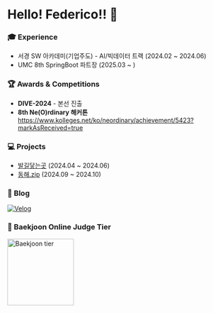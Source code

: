 # Hello! Federico!! 👋

<h3>🎓 Experience</h3>

 - 서경 SW 아카데미(기업주도) - AI/빅데이터 트랙 (2024.02 ~ 2024.06)
 - UMC 8th SpringBoot 파트장 (2025.03 ~ )

<h3>🏆 Awards & Competitions</h3>

 -  **DIVE-2024** - 본선 진출
 -  **8th Ne(O)rdinary 해커톤**
   https://www.kolleges.net/ko/neordinary/achievement/5423?markAsReceived=true


<h3>💻 Projects </h3>

 - [발길닿는곳](https://github.com/Federico-15/SW_ET) (2024.04 ~ 2024.06)
 - [동해.zip](https://github.com/DIVE-2024) (2024.09 ~ 2024.10)

<!--

<h3>Back-end Skills</h3>

<p>
  <img src="https://img.shields.io/badge/Java-007396?style=for-the-badge&logo=java&logoColor=white" alt="Java" />
  <img src="https://img.shields.io/badge/Spring-6DB33F?style=for-the-badge&logo=spring&logoColor=white" alt="Spring" />
  <img src="https://img.shields.io/badge/Spring_Boot-6DB33F?style=for-the-badge&logo=spring-boot&logoColor=white" alt="Spring Boot" />
  <img src="https://img.shields.io/badge/MySQL-4479A1?style=for-the-badge&logo=mysql&logoColor=white" alt="MySQL" />
</p>

<h3>Front-end Skills</h3>

<p>
  <img src="https://img.shields.io/badge/JavaScript-F7DF1E?style=for-the-badge&logo=javascript&logoColor=black" alt="JavaScript" />
  <img src="https://img.shields.io/badge/HTML5-E34F26?style=for-the-badge&logo=html5&logoColor=white" alt="HTML" />
  <img src="https://img.shields.io/badge/CSS3-1572B6?style=for-the-badge&logo=css3&logoColor=white" alt="CSS3" />
</p>

-->

<h3>📖 Blog</h3>

<p>
  <a href="https://velog.io/@coding_goat/posts"><img src="https://img.shields.io/badge/Velog-20C997?style=for-the-badge&logo=velog&logoColor=white" alt="Velog" /></a>
</p>

<h3>🏅 Baekjoon Online Judge Tier</h3>
      <img src="http://mazassumnida.wtf/api/v2/generate_badge?boj=sh9806" alt="Baekjoon tier" width="150" />

<!--

<h3>📊 GitHub Stats</h3>
      <img src="https://github-readme-stats.vercel.app/api?username=Federico-15&show_icons=true&theme=radical" alt="GitHub Stats" width="250" />
-->
